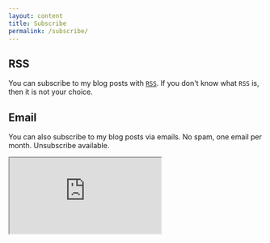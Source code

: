 ```yaml
---
layout: content
title: Subscribe
permalink: /subscribe/
---
```


## RSS

You can subscribe to my blog posts with [`RSS`](https://sobolevn.me/feed.xml).
If you don't know what `RSS` is, then it is not your choice.

## Email

You can also subscribe to my blog posts via emails.
No spam, one email per month.
Unsubscribe available.

<iframe class="c-article__subscribe" src="https://tinyletter.com/sobolevn"></iframe>
